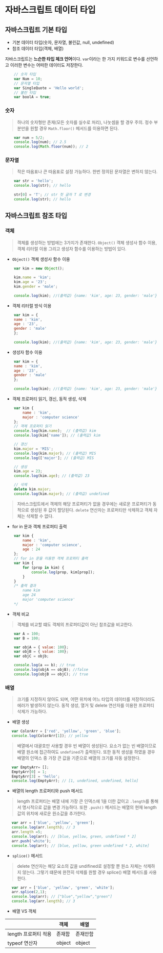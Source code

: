 # 자바스크립트 데이터 타입




## 자바스크립트 기본 타입
- 기본 데이터 타입(숫자, 문자열, 불린값, null, undefined)
- 참조 데이터 타입(객체, 배열)



자바스크립트는 **느슨한 타입 체크 언어**이다. `var`이라는 한 가지 키워드로 변수를 선언하고 이러한 변수는 어떠한 데이터도 저장한다.
```javascript    
	// 숫자 타입
	var Num = 10;
	// 문자열 타입
	var SingleQuote = 'Hello world';
	// 불린 타입
	var boolA = true;
```


### 숫자
> 하나의 숫자형만 존재(모든 숫자를 실수로 처리), 나눗셈을 할 경우 주의. 정수 부분만을 원할 경우 `Math.floor()` 메서드를 이용하면 된다.
```javascript     
	var num = 5/2;
	console.log(num); // 2.5
	console.log(Math.floor(num)); // 2
```


### 문자열
> 작은 따옴표나 큰 따옴표로 설정 가능하다. 한번 정의된 문자열은 변하지 않는다.
```javascript     
	var str = 'hello';
	console.log(str); // hello
	
	str[0] = 'T'; // str 첫 글자 T 로 변경
	console.log(str); // hello
```


## 자바스크립트 참조 타입



### 객체
> 객체를 생성하는 방법에는 3가지가 존재한다. `Object()` 객체 생성사 함수 이용, 객체 리터럴 이용 그리고 생성자 함수를 이용하는 방법이 있다.

- `Object()` 객체 생성사 함수 이용
```javascript     
	var kim = new Object();
	
	kim.name = 'kim';
	kim.age = '23';
	kim.gender = 'male';
	
	console.log(kim); //(출력값) {name: 'kim', age: 23, gender: 'male'}
```

- 객체 리터럴 방식 이용
```javascript     
	var kim = {
	name : 'kim',
	age : '23',
	gender : 'male'
	};
	
	console.log(kim); //(출력값) {name: 'kim', age: 23, gender: 'male'}
```

- 생성자 함수 이용
```javascript     
	var kim = {
	name : 'kim',
	age : '23',
	gender : 'male'
	};
	
	console.log(kim); //(출력값) {name: 'kim', age: 23, gender: 'male'}
```


- 객체 프로퍼티 읽기, 갱신, 동적 생성, 삭제
```javascript   
    var kim {
        name : 'kim',
        major : 'computer science'
    };
    // 객체 프로퍼티 읽기
	console.log(kim.name);  // (출력값) kim
    console.log(kim['name']); // (출력값) kim

    // 갱신
    kim.major = 'MIS';
    console.log(kim.major); // (출력값) MIS
    console.log(['major']; // (출력값) MIS

    // 생성
    kim.age = 23;
    console.log(kim.age); // (출력값) 23

	// 삭제
	delete kim.major;
	console.log(kim.major); // (출력값) undefined
```
> 자바스크립트에서 객체의 해당 프로퍼티가 없을 경우에는 새로운 프로퍼티가 동적으로 생성된 후 값이 할당된다. 
> `delete` 연산자는 프로퍼티만 삭제하고 객체 자체는 삭제할 수 없다.



- for in 문과 객체 프로퍼티 출력 
```javascript   
    var kim {
        name : 'kim',
        major : 'computer science',
        age : 24
    };
    // for in 문을 이용한 객체 프로퍼티 출력
    var kim {
        for (prop in kim) {
            console.log(prop, kim[prop]);
        }
    }
    /* 출력 결과
		name kim
		age 24
		major 'computer science'
	*/
```


- 객체 비교
> 객체를 비교할 떄도 객체의 프로퍼티값이 아닌 참조값을 비교한다.
```javascript   
    var A = 100;
	var B = 100;

	var objA = { value: 100};
	var objB = { value: 100};
	var objC = objb;

	console.log(a == b); // true
	console.log(objA == objB); //false
	console.log(objB == objC); // true
```



### 배열
> 크기를 지정하지 않아도 되며, 어떤 위치에 어느 타입의 데이터를 저장하더라도 에러가 발생하지 않는다.
> 동적 생성, 열거 및 delete 연산자를 이용한 프로퍼티 삭제가 가능하다.
- 배열 생성
```javascript   
   var ColorArr = ['red', 'yellow', 'green', 'blue'];
   console.log(ColorArr[1]); // yellow
```
> 배열에서 대괄호만 사용할 경우 빈 배열이 생성된다. 요소가 없는 빈 배열이므로 배열 원소에 접근하여도 `undefined`가 출력된다. 또한 동적 생성을 하였을 경우 배열의 인덱스 중 가장 큰 값을 기준으로 배열의 크기를 자동 설정한다.
```javascript   
   var EmptyArr= [];
   EmptyArr[0] = 1;
   EmptyArr[3] = 'hello';
   console.log(EmptyArr); // [1, undefined, undefined, hello]
```

- 배열의 length 프로퍼티와 push 메서드
> length 프로퍼티는 배열 내에 가장 큰 인덱스에 1을 더한 값이고 `.length`를 통해서 명시적으로 값을 변경 가능하다. 또한  `.push()` 메서드는 배열의 현재 length 값의 위치에 새로운 원소값을 추가한다.
```javascript   
   var arr = ['blue', 'yellow', 'green'];
   console.log(arr.length); // 3
   arr.length =5;
   console.log(arr); // [blue, yellow, green, undefined * 2]
   arr.push('white');
   console.log(arr); // [blue, yellow, green undefined * 2, white]
```
- `splice()` 메서드
> delete 연산자는 해당 요소의 값을 undifined로 설정할 뿐 원소 자체는 삭제하지 않는다. 그렇기 떄문에 완전히 삭제를 원할 경우 splice() 배열 메서드를 사용한다.
```javascript   
   var arr = ['blue', 'yellow', 'green', 'white'];
   arr.splice(2,1);
   console.log(arr); // ["blue","yellow","green"]
   console.log(arr.length); // 3

```
- 배열 VS 객체

|                |객체                         |배열                        |
|----------------|-------------------------------|-----------------------------|
|length 프로퍼티 적용|존재함          |존재안함            |
|typeof 연산자          |object            |object            |

